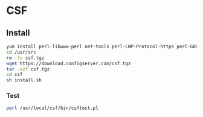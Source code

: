 # CSF

## Install
```sh
yum install perl-libwww-perl net-tools perl-LWP-Protocol-https perl-GDGraph
cd /usr/src
rm -fv csf.tgz
wget https://download.configserver.com/csf.tgz
tar -xzf csf.tgz
cd csf
sh install.sh
```

### Test
```sh
perl /usr/local/csf/bin/csftest.pl
```
